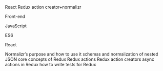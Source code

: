 React Redux action creator+normalizr

Front-end

JavaScript

ES6

React

Normalizr’s purpose and how to use it
schemas and normalization of nested JSON
core concepts of Redux
Redux actions
Redux action creators
async actions in Redux
how to write tests for Redux
